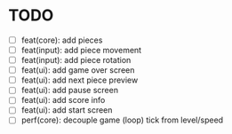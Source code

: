 # TODO

- [ ] feat(core): add pieces
- [ ] feat(input): add piece movement
- [ ] feat(input): add piece rotation
- [ ] feat(ui): add game over screen
- [ ] feat(ui): add next piece preview
- [ ] feat(ui): add pause screen
- [ ] feat(ui): add score info
- [ ] feat(ui): add start screen
- [ ] perf(core): decouple game (loop) tick from level/speed
